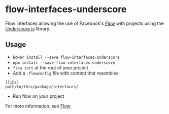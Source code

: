 # flow-interfaces-underscore

Flow interfaces allowing the use of Facebook's [Flow][flow] with projects using the [Underscore.js][underscore] library.

## Usage

 - `bower install --save flow-interfaces-underscore`
 - `npm install --save flow-interfaces-underscore`
 - `flow init` at the root of your project
 - Add a `.flowconfig` file with content that resembles:

 ```
 [libs]
 path/to/this/package/interfaces/
 ```
 - Run flow on your project

For more information, see [Flow][flow]

[flow]: http://flowtype.org/
[underscore]: http://underscorejs.org/
